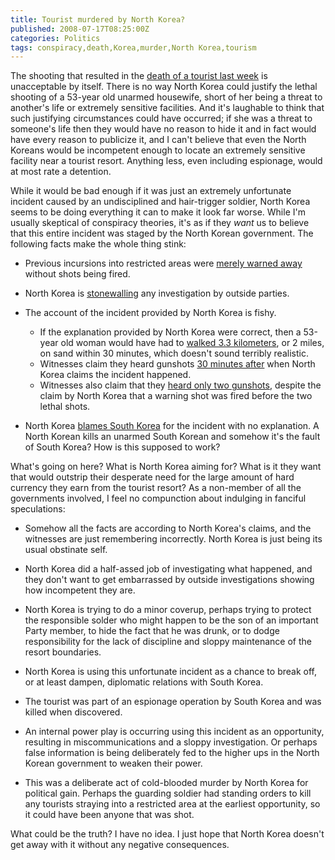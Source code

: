 ```yaml
---
title: Tourist murdered by North Korea?
published: 2008-07-17T08:25:00Z
categories: Politics
tags: conspiracy,death,Korea,murder,North Korea,tourism
---
```


<p>
The shooting that resulted in the <a href="http://blog.chungyc.org/2008/07/dealing-with-the-kumgang-resort/">death of a tourist last week</a> is unacceptable by itself.  There is no way North Korea could justify the lethal shooting of a 53-year old unarmed housewife, short of her being a threat to another's life or extremely sensitive facilities.  And it's laughable to think that such justifying circumstances could have occurred; if she was a threat to someone's life then they would have no reason to hide it and in fact would have every reason to publicize it, and I can't believe that even the North Koreans would be incompetent enough to locate an extremely sensitive facility near a tourist resort.  Anything less, even including espionage, would at most rate a detention.
</p>

<p>
While it would be bad enough if it was just an extremely unfortunate incident caused by an undisciplined and hair-trigger soldier, North Korea seems to be doing everything it can to make it look far worse.  While I'm usually skeptical of conspiracy theories, it's as if they <em>want</em> us to believe that this entire incident was staged by the North Korean government.  The following facts make the whole thing stink:
</p>

<ul>

<li><p>
Previous incursions into restricted areas were <a href="http://afp.google.com/article/ALeqM5jXvrz8KNv__rdOIaqcaaqJIDZcow">merely warned away</a> without shots being fired.
</p></li>

<li><p>
North Korea is <a href="http://voanews.com/english/2008-07-16-voa12.cfm">stonewalling</a> any investigation by outside parties.
</p></li>

<li><p>
The account of the incident provided by North Korea is fishy.
</p>

<ul>

<li>
If the explanation provided by North Korea were correct, then a 53-year old woman would have had to <a href="http://www.koreatimes.co.kr/www/news/nation/2008/07/117_27495.html">walked 3.3 kilometers</a>, or 2 miles, on sand within 30 minutes, which doesn't sound terribly realistic.
</li>

<li>
Witnesses claim they heard gunshots <a href="http://www.koreatimes.co.kr/www/news/nation/2008/07/123_27584.html">30 minutes after</a> when North Korea claims the incident happened.
</li>

<li>
Witnesses also claim that they <a href="http://www.koreatimes.co.kr/www/news/nation/2008/07/123_27584.html">heard only two gunshots</a>, despite the claim by North Korea that a warning shot was fired before the two lethal shots.
</li>

</ul></li>

<li><p>
North Korea <a href="http://ap.google.com/article/ALeqM5jzx1X32fwvV9O-pJOGTDPQHiOQSwD91S8F8G0">blames South Korea</a> for the incident with no explanation.  A North Korean kills an unarmed South Korean and somehow it's the fault of South Korea?  How is this supposed to work?
</p></li>

</ul>

<p>
What's going on here?  What is North Korea aiming for?  What is it they want that would outstrip their desperate need for the large amount of hard currency they earn from the tourist resort?  As a non-member of all the governments involved, I feel no compunction about indulging in fanciful speculations:
</p>

<ul>

<li><p>
Somehow all the facts are according to North Korea's claims, and the witnesses are just remembering incorrectly.  North Korea is just being its usual obstinate self.
</p></li>

<li><p>
North Korea did a half-assed job of investigating what happened, and they don't want to get embarrassed by outside investigations showing how incompetent they are.
</p></li>

<li><p>
North Korea is trying to do a minor coverup, perhaps trying to protect the responsible solder who might happen to be the son of an important Party member, to hide the fact that he was drunk, or to dodge responsibility for the lack of discipline and sloppy maintenance of the resort boundaries.
</p></li>

<li><p>
North Korea is using this unfortunate incident as a chance to break off, or at least dampen, diplomatic relations with South Korea.
</p></li>

<li><p>
The tourist was part of an espionage operation by South Korea and was killed when discovered.
</p></li>

<li><p>
An internal power play is occurring using this incident as an opportunity, resulting in miscommunications and a sloppy investigation.  Or perhaps false information is being deliberately fed to the higher ups in the North Korean government to weaken their power.
</p></li>

<li><p>
This was a deliberate act of cold-blooded murder by North Korea for political gain.  Perhaps the guarding soldier had standing orders to kill any tourists straying into a restricted area at the earliest opportunity, so it could have been anyone that was shot.
</p></li>

</ul>

<p>
What could be the truth?  I have no idea.  I just hope that North Korea doesn't get away with it without any negative consequences.
</p>

